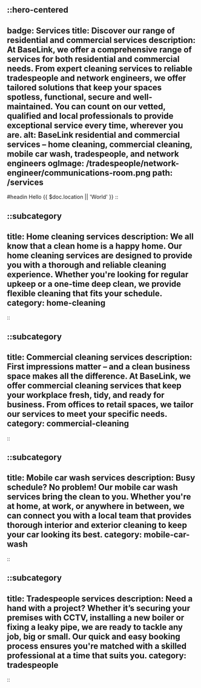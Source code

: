 ::hero-centered
---
badge: Services
title: Discover our range of residential and commercial services
description: At BaseLink, we offer a comprehensive range of services for both residential and commercial needs. From expert cleaning services to reliable tradespeople and network engineers, we offer tailored solutions that keep your spaces spotless, functional, secure and well-maintained. You can count on our vetted, qualified and local professionals to provide exceptional service every time, wherever you are.
alt: BaseLink residential and commercial services – home cleaning, commercial cleaning, mobile car wash, tradespeople, and network engineers
ogImage: /tradespeople/network-engineer/communications-room.png
path: /services
---
#headin
Hello {{ $doc.location || 'World' }}
::

::subcategory
---
title: Home cleaning services
description: We all know that a clean home is a happy home. Our home cleaning services are designed to provide you with a thorough and reliable cleaning experience. Whether you're looking for regular upkeep or a one-time deep clean, we provide flexible cleaning that fits your schedule.
category: home-cleaning
---
::

::subcategory
---
title: Commercial cleaning services
description: First impressions matter – and a clean business space makes all the difference. At BaseLink, we offer commercial cleaning services that keep your workplace fresh, tidy, and ready for business. From offices to retail spaces, we tailor our services to meet your specific needs.
category: commercial-cleaning
---
::

::subcategory
---
title: Mobile car wash services
description: Busy schedule? No problem! Our mobile car wash services bring the clean to you. Whether you're at home, at work, or anywhere in between, we can connect you with a local team that provides thorough interior and exterior cleaning to keep your car looking its best.
category: mobile-car-wash
---
::

::subcategory
---
title: Tradespeople services
description: Need a hand with a project? Whether it’s securing your premises with CCTV, installing a new boiler or fixing a leaky pipe, we are ready to tackle any job, big or small. Our quick and easy booking process ensures you're matched with a skilled professional at a time that suits you.
category: tradespeople
---
::

